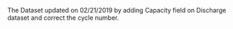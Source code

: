 The Dataset updated on 02/21/2019 by adding Capacity field on Discharge dataset and correct the cycle number.

